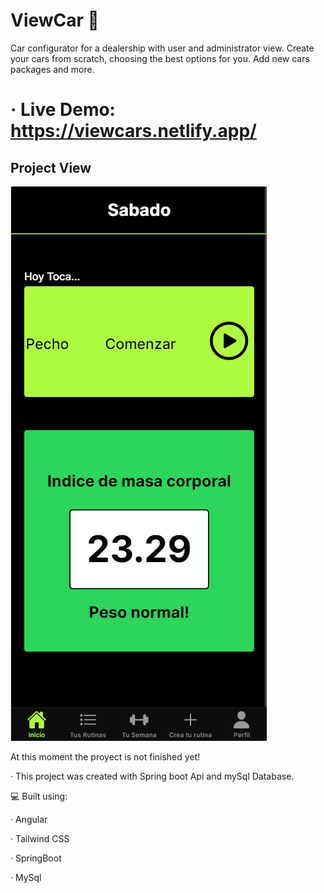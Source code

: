 # ViewCar 🚕

Car configurator for a dealership with user and administrator view. Create your cars from scratch, choosing the best options for you. Add new cars packages and more.

# · Live Demo: https://viewcars.netlify.app/

## Project View

![Image text](https://github.com/LucasHerrero/The-Path/blob/main/home.png)

At this moment the proyect is not finished yet!

· This project was created with Spring boot Api and mySql Database.

💻 Built using:

· Angular

· Tailwind CSS

· SpringBoot

· MySql
